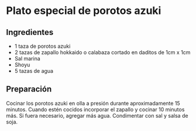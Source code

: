 # Plato especial de porotos azuki

## Ingredientes

* 1 taza de porotos azuki
* 2 tazas de zapallo hokkaido o calabaza cortado en daditos de 1cm x 1cm
* Sal marina
* Shoyu
* 5 tazas de agua

## Preparación

Cocinar los porotos azuki en olla a presión durante aproximadamente 15 minutos.
Cuando estén cocidos incorporar el zapallo y cocinar 10 minutos más. Si fuera necesario, agregar más agua. Condimentar con sal y  salsa de soja.
